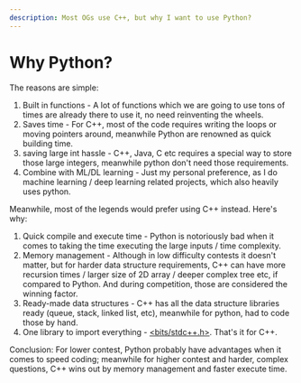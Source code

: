 ```yaml
---
description: Most OGs use C++, but why I want to use Python?
---
```


# Why Python?

The reasons are simple:

1. Built in functions - A lot of functions which we are going to use tons of times are already there to use it, no need reinventing the wheels.
2. Saves time - For C++, most of the code requires writing the loops or moving pointers around, meanwhile Python are renowned as quick building time.&#x20;
3. saving large int hassle - C++, Java, C etc requires a special way to store those large integers, meanwhile python don't need those requirements.
4. Combine with ML/DL learning - Just my personal preference, as I do machine learning / deep learning related projects, which also heavily uses python.

Meanwhile, most of the legends would prefer using C++ instead. Here's why:

1. Quick compile and execute time - Python is notoriously bad when it comes to taking the time executing the large inputs / time complexity.&#x20;
2. Memory management - Although in low difficulty contests it doesn't matter, but for harder data structure requirements, C++ can have more recursion times / larger size of 2D array / deeper complex tree etc, if compared to Python. And during competition, those are considered the winning factor.
3. Ready-made data structures - C++ has all the data structure libraries ready (queue, stack, linked list, etc), meanwhile for python, had to code those by hand.
4. One library to import everything - [\<bits/stdc++.h>](https://www.geeksforgeeks.org/bitsstdc-h-c/). That's it for C++.

Conclusion: For lower contest, Python probably have advantages when it comes to speed coding; meanwhile for higher contest and harder, complex questions, C++ wins out by memory management and faster execute time.
